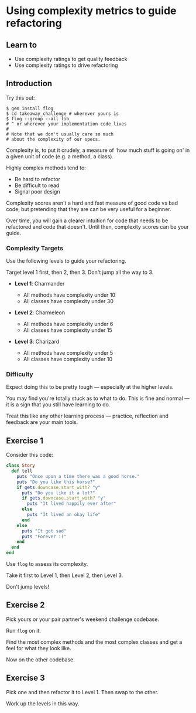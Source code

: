 Using complexity metrics to guide refactoring
=============================================

## Learn to

* Use complexity ratings to get quality feedback
* Use complexity ratings to drive refactoring

## Introduction

Try this out:

```shell
$ gem install flog
$ cd takeaway_challenge # wherever yours is
$ flog --group --all lib
# ^ or wherever your implementation code lives
#
# Note that we don't usually care so much
# about the complexity of our specs.
```

Complexity is, to put it crudely, a measure of 'how much stuff is going on' in a given unit of code (e.g. a method, a class).

Highly complex methods tend to:

* Be hard to refactor
* Be difficult to read
* Signal poor design

Complexity scores aren't a hard and fast measure of good code vs bad code, but pretending that they are can be very useful for a beginner.

Over time, you will gain a clearer intuition for code that needs to be refactored and code that doesn't. Until then, complexity scores can be your guide.

### Complexity Targets

Use the following levels to guide your refactoring.

Target level 1 first, then 2, then 3. Don't jump all the way to 3.

* **Level 1**: Charmander
  * All methods have complexity under 10
  * All classes have complexity under 30

* **Level 2**: Charmeleon
  * All methods have complexity under 6
  * All classes have complexity under 15

* **Level 3**: Charizard
  * All methods have complexity under 5
  * All classes have complexity under 10

### Difficulty

Expect doing this to be pretty tough — especially at the higher levels.

You may find you're totally stuck as to what to do. This is fine and normal — it is a sign that you still have learning to do.

Treat this like any other learning process — practice, reflection and feedback are your main tools.

## Exercise 1

Consider this code:

```ruby
class Story
  def tell
    puts "Once upon a time there was a good horse."
    puts "Do you like this horse?"
    if gets.downcase.start_with? "y"
      puts "Do you like it a lot?"
      if gets.downcase.start_with? "y"
        puts "It lived happily ever after"
      else
        puts "It lived an okay life"
      end
    else
      puts "It got sad"
      puts "Forever :("
    end
  end
end
```

Use `flog` to assess its complexity.

Take it first to Level 1, then Level 2, then Level 3.

Don't jump levels!

## Exercise 2

Pick yours or your pair partner's weekend challenge codebase.

Run `flog` on it.

Find the most complex methods and the most complex classes and get a feel for what they look like.

Now on the other codebase.

## Exercise 3

Pick one and then refactor it to Level 1. Then swap to the other.

Work up the levels in this way.

